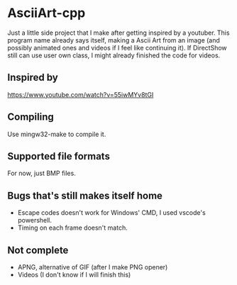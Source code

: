 # AsciiArt-cpp
Just a little side project that I make after getting inspired by a youtuber. This program name already says itself, making a Ascii Art from an image (and possibly animated ones and videos if I feel like continuing it). If DirectShow still can use user own class, I might already finished the code for videos.

## Inspired by
https://www.youtube.com/watch?v=55iwMYv8tGI

## Compiling
Use mingw32-make to compile it.

## Supported file formats
For now, just BMP files.

## Bugs that's still makes itself home
 * Escape codes doesn't work for Windows' CMD, I used vscode's powershell.
 * Timing on each frame doesn't match.

## Not complete
 * APNG, alternative of GIF (after I make PNG opener)
 * Videos (I don't know if I will finish this)
